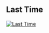 ## Last Time
[![Last Time](http://img.youtube.com/vi/dk49g5tZ_Kc/0.jpg)](https://www.youtube.com/watch?v=dk49g5tZ_Kc "Last Time")
